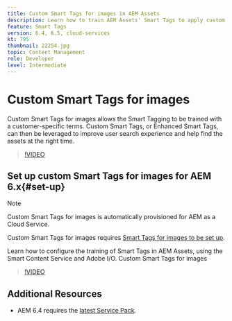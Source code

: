 ```yaml
---
title: Custom Smart Tags for images in AEM Assets
description: Learn how to train AEM Assets' Smart Tags to apply custom terms to assets.
feature: Smart Tags
version: 6.4, 6.5, cloud-services
kt: 795
thumbnail: 22254.jpg
topic: Content Management
role: Developer
level: Intermediate
---
```


# Custom Smart Tags for images 

Custom Smart Tags for images allows the Smart Tagging to be trained with a customer-specific terms. 
Custom Smart Tags, or Enhanced Smart Tags, can then be leveraged to improve user search experience and help find the assets at the right time.

>[!VIDEO](https://video.tv.adobe.com/v/22254/?quality=12&learn=on)

## Set up custom Smart Tags for images for AEM 6.x{#set-up}

>[!NOTE]
> Custom Smart Tags for images is automatically provisioned for AEM as a Cloud Service.

Custom Smart Tags for images requires [Smart Tags for images to be set up](./image-smart-tags.md#set-up).

Learn how to configure the training of Smart Tags in AEM Assets, using the Smart Content Service and Adobe I/O. Custom Smart Tags for images

>[!VIDEO](https://video.tv.adobe.com/v/23405/?quality=12&learn=on)

## Additional Resources

* AEM 6.4 requires the [latest Service Pack](https://experienceleague.adobe.com/docs/experience-manager-release-information/aem-release-updates/aem-releases-updates.html#aem-64).


